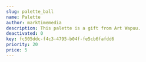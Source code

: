 ```yaml
---
slug: palette_ball
name: Palette
author: marktimemedia
description: This palette is a gift from Art Wapuu.
deactivated: 0
key: fc505ddc-f4c3-4795-b04f-fe5cb6fafdd6
priority: 20
price: 5
---
```

